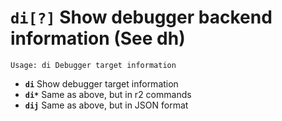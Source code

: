 <!-- TITLE: di -->

#  **`di[?]`** Show debugger backend information (See dh)


```text
Usage: di Debugger target information
```


- **`di`** Show debugger target information
- **`di*`** Same as above, but in r2 commands
- **`dij`** Same as above, but in JSON format